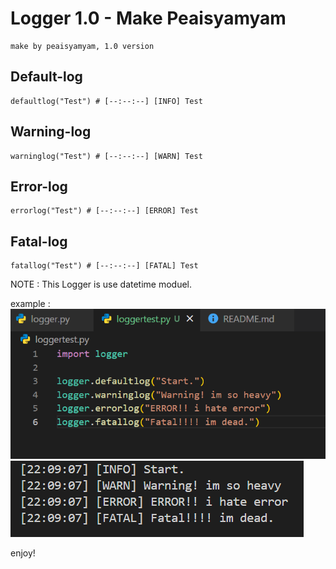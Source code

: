 # Logger 1.0 - Make Peaisyamyam

```
make by peaisyamyam, 1.0 version
```

## Default-log
```
defaultlog("Test") # [--:--:--] [INFO] Test
```

## Warning-log
```
warninglog("Test") # [--:--:--] [WARN] Test
```

## Error-log
```
errorlog("Test") # [--:--:--] [ERROR] Test
```

## Fatal-log
```
fatallog("Test") # [--:--:--] [FATAL] Test
```
NOTE : This Logger is use datetime moduel.

example : 
![alt text]({10912B62-C30A-447E-B11E-895C913CCCAF}.png)
![alt text]({C83BF156-BD26-4F48-B0E7-C93C27F6F92E}.png)

enjoy!